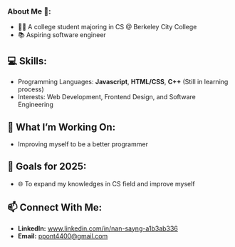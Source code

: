 ### About Me 👩:
- 👩‍💻 A college student majoring in CS @ Berkeley City College
- 📚 Aspiring software engineer 

## 💻 Skills:
- Programming Languages: **Javascript**, **HTML/CSS**, **C++** (Still in learning process)
- Interests: Web Development, Frontend Design, and Software Engineering

## 🌱 What I’m Working On:
- Improving myself to be a better programmer

## 🚀 Goals for 2025:
- 🌐 To expand my knowledges in CS field and improve myself

## 📫 Connect With Me:
- **LinkedIn:** www.linkedin.com/in/nan-sayng-a1b3ab336
- **Email:** ppont4400@gmail.com
